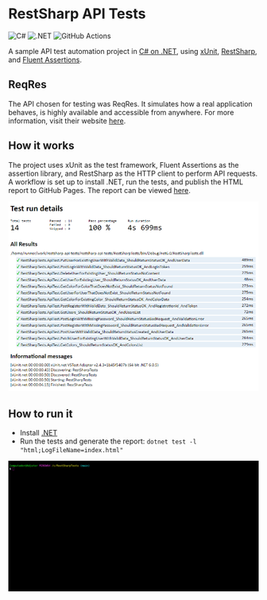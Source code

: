 # RestSharp API Tests

![C#](https://img.shields.io/badge/C%23-512BD4?style=for-the-badge&logo=c%23)
![.NET](https://img.shields.io/badge/.NET-512BD4?style=for-the-badge&logo=.net)
![GitHub Actions](https://img.shields.io/badge/GitHub%20Actions-2088FF?style=for-the-badge&logo=GitHub%20Actions&logoColor=white)

A sample API test automation project in [C# on .NET](https://dotnet.microsoft.com/en-us/languages/csharp), using [xUnit](https://xunit.net/), [RestSharp](https://restsharp.dev/), and [Fluent Assertions](https://fluentassertions.com/).

## ReqRes

The API chosen for testing was ReqRes. It simulates how a real application behaves, is highly available and accessible from anywhere. For more information, visit their website [here](https://reqres.in/).

## How it works

The project uses xUnit as the test framework, Fluent Assertions as the assertion library, and RestSharp as the HTTP client to perform API requests.  
A workflow is set up to install .NET, run the tests, and publish the HTML report to GitHub Pages. The report can be viewed [here](https://kafziel4.github.io/restsharp-api-tests/).

![report](./assets/report.PNG)

## How to run it

- Install [.NET](https://dotnet.microsoft.com/en-us/download/dotnet/8.0)
- Run the tests and generate the report: `dotnet test -l "html;LogFileName=index.html"`

![dotnet](assets/test.gif)
